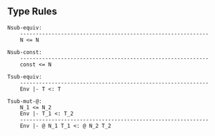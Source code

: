 ## Type Rules ##

    Nsub-equiv:
        ------------------------------------------------------------
        N <= N

    Nsub-const:
        ------------------------------------------------------------
        const <= N

    Tsub-equiv:
        ------------------------------------------------------------
        Env |- T <: T

    Tsub-mut-@:
        N_1 <= N_2
        Env |- T_1 <: T_2
        ------------------------------------------------------------
        Env |- @ N_1 T_1 <: @ N_2 T_2
    
## ##
